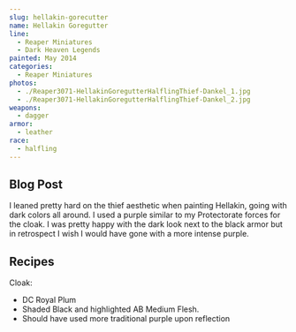 ```yaml
---
slug: hellakin-gorecutter
name: Hellakin Goregutter
line:
  - Reaper Miniatures
  - Dark Heaven Legends
painted: May 2014
categories:
  - Reaper Miniatures
photos:
  - ./Reaper3071-HellakinGoregutterHalflingThief-Dankel_1.jpg
  - ./Reaper3071-HellakinGoregutterHalflingThief-Dankel_2.jpg
weapons:
  - dagger
armor:
  - leather
race:
  - halfling
---
```


## Blog Post

I leaned pretty hard on the thief aesthetic when painting Hellakin, going with dark colors all around. I used a purple similar to my Protectorate forces for the cloak. I was pretty happy with the dark look next to the black armor but in retrospect I wish I would have gone with a more intense purple.

## Recipes

Cloak:

- DC Royal Plum
- Shaded Black and highlighted AB Medium Flesh.
- Should have used more traditional purple upon reflection
